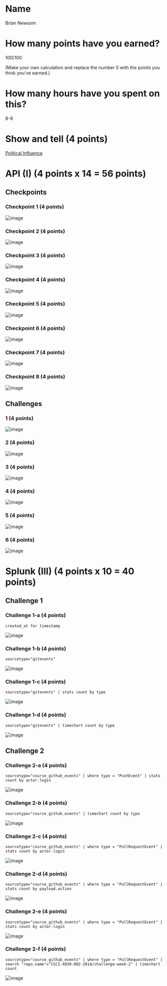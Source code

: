 # Name

Brian Newsom

# How many points have you earned?

100/100

(Make your own calculation and replace the number 0 with the points you think you've earned.)

# How many hours have you spent on this?

8-9

# Show and tell (4 points)

[Political Influence](http://www.visualizing.org/full-screen/330455)

# API (I) (4 points x 14 = 56 points)

## Checkpoints

### Checkpoint 1 (4 points)

![image](checkpoint1.png?raw=true)

### Checkpoint 2 (4 points)

![image](checkpoint2.png?raw=true)

### Checkpoint 3 (4 points)

![image](checkpoint3.png?raw=true)

### Checkpoint 4 (4 points)

![image](checkpoint4.png?raw=true)

### Checkpoint 5 (4 points)

![image](checkpoint5.png?raw=true)

### Checkpoint 6 (4 points)

![image](checkpoint6.png?raw=true)

### Checkpoint 7 (4 points)

![image](checkpoint7.png?raw=true)

### Checkpoint 8 (4 points)

![image](checkpoint8.png?raw=true)

## Challenges

### 1 (4 points)

![image](challenge1.png?raw=true)

### 2 (4 points)

![image](challenge2.png?raw=true)

### 3 (4 points)

![image](challenge3.png?raw=true)

### 4 (4 points)

![image](challenge4.png?raw=true)

### 5 (4 points)

![image](challenge5.png?raw=true)

### 6 (4 points)

![image](challenge6.png?raw=true)



# Splunk (III) (4 points x 10 = 40 points)

## Challenge 1

### Challenge 1-a (4 points)
```
created_at for timestamp
```
![image](splunk1a.png?raw=true)

### Challenge 1-b (4 points)
```
sourcetype="gitevents" 
```
![image](splunk1b.png?raw=true)

### Challenge 1-c (4 points)
```
sourcetype="gitevents" | stats count by type
```
![image](splunk1c.png?raw=true)

### Challenge 1-d (4 points)
```
sourcetype="gitevents" | timechart count by type
```
![image](splunk1d.png?raw=true)

## Challenge 2

### Challenge 2-a (4 points)
```
sourcetype="course_github_events" | where type = "PushEvent" | stats count by actor.login
```
![image](splunk2a.png?raw=true)

### Challenge 2-b (4 points)
```
sourcetype="course_github_events" | timechart count by type
```
![image](splunk2b.png?raw=true)

### Challenge 2-c (4 points)
```
sourcetype="course_github_events" | where type = "PullRequestEvent" | stats count by actor.login
```
![image](splunk2c.png?raw=true)

### Challenge 2-d (4 points)
```
sourcetype="course_github_events" | where type = "PullRequestEvent" | stats count by payload.action
```
![image](splunk2d.png?raw=true)

### Challenge 2-e (4 points)
```
sourcetype="course_github_events" | where type = "PullRequestEvent" | stats count by actor.login
```
![image](splunk2e.png?raw=true)

### Challenge 2-f (4 points)
```
sourcetype="course_github_events" | where type = "PullRequestEvent" | search "repo.name"="CSCI-4830-002-2014/challenge-week-2" | timechart count
```
![image](splunk2f.png?raw=true)
